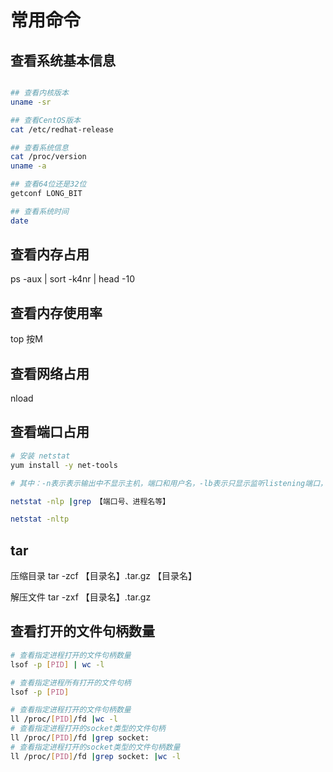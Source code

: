 # 常用命令

## 查看系统基本信息

```bash

## 查看内核版本
uname -sr

## 查看CentOS版本
cat /etc/redhat-release

## 查看系统信息
cat /proc/version
uname -a

## 查看64位还是32位
getconf LONG_BIT

## 查看系统时间
date

```

## 查看内存占用

ps -aux | sort -k4nr | head -10

## 查看内存使用率

top 按M

## 查看网络占用

nload

## 查看端口占用

```bash
# 安装 netstat
yum install -y net-tools

# 其中：-n表示表示输出中不显示主机，端口和用户名，-lb表示只显示监听listening端口，-t表示只显示tcp协议的端口，-p表示显示进程的PID和进程名称。

netstat -nlp |grep 【端口号、进程名等】

netstat -nltp
```

## tar

压缩目录
tar -zcf 【目录名】.tar.gz 【目录名】

解压文件
tar -zxf 【目录名】.tar.gz

## 查看打开的文件句柄数量

```bash
# 查看指定进程打开的文件句柄数量
lsof -p [PID] | wc -l

# 查看指定进程所有打开的文件句柄
lsof -p [PID]

# 查看指定进程打开的文件句柄数量
ll /proc/[PID]/fd |wc -l
# 查看指定进程打开的socket类型的文件句柄
ll /proc/[PID]/fd |grep socket:
# 查看指定进程打开的socket类型的文件句柄数量
ll /proc/[PID]/fd |grep socket: |wc -l
```
